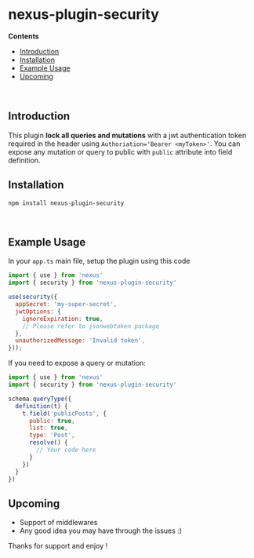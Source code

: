# nexus-plugin-security <!-- omit in toc -->

**Contents**

<!-- START doctoc generated TOC please keep comment here to allow auto update -->
<!-- DON'T EDIT THIS SECTION, INSTEAD RE-RUN doctoc TO UPDATE -->


- [Introduction](#introduction)
- [Installation](#installation)
- [Example Usage](#example-usage)
- [Upcoming](#upcoming)

<!-- END doctoc generated TOC please keep comment here to allow auto update -->

<br>

## Introduction

This plugin **lock all queries and mutations** with a jwt authentication token required in the header using `Authoriation='Bearer <myToken>'`. You can expose any mutation or query to public with `public` attribute into field definition.

## Installation

```
npm install nexus-plugin-security
```

<br>

## Example Usage

In your `app.ts` main file, setup the plugin using this code

```js
import { use } from 'nexus'
import { security } from 'nexus-plugin-security'

use(security({
  appSecret: 'my-super-secret',
  jwtOptions: {
    ignoreExpiration: true,
    // Please refer to jsonwebtoken package
  },
  unauthorizedMessage: 'Invalid token',
}));
```

If you need to expose a query or mutation:

```js
import { use } from 'nexus'
import { security } from 'nexus-plugin-security'

schema.queryType({
  definition(t) {
    t.field('publicPosts', {
      public: true,
      list: true,
      type: 'Post',
      resolve() {
        // Your code here
      }
    })
  }
})
```

## Upcoming

- Support of middlewares
- Any good idea you may have through the issues :)

Thanks for support and enjoy !
